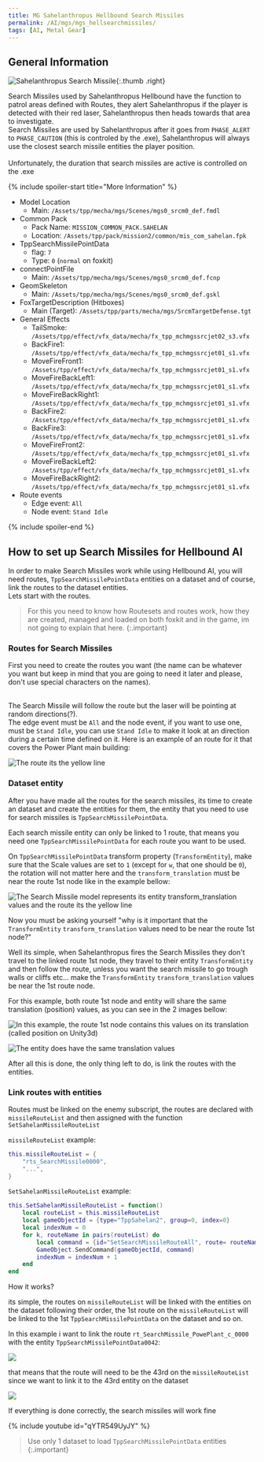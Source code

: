 ```yaml
---
title: MG Sahelanthropus Hellbound Search Missiles
permalink: /AI/mgs/mgs_hellsearchmissiles/
tags: [AI, Metal Gear]
---
```


## General Information

![Sahelanthropus Search Missile](/assets/AI/images/mgs/shln_seachmissile.png){:.thumb .right}

Search Missiles used by Sahelanthropus Hellbound have the function to patrol areas defined with Routes, they alert Sahelanthropus if the player is detected with their red laser, Sahelanthropus then heads towards that area to investigate.<br>
Search Missiles are used by Sahelanthropus after it goes from `PHASE_ALERT` to `PHASE_CAUTION` (this is controled by the .exe), Sahelanthropus will always use the closest search missile entities the player position.<br><br>
Unfortunately, the duration that search missiles are active is controlled on the .exe<br>

{% include spoiler-start title="More Information" %}

- Model Location
	- Main: `/Assets/tpp/mecha/mgs/Scenes/mgs0_srcm0_def.fmdl`
- Common Pack
	- Pack Name: `MISSION_COMMON_PACK.SAHELAN`
	- Location: `/Assets/tpp/pack/mission2/common/mis_com_sahelan.fpk`
- TppSearchMissilePointData
	- flag: `7`
	- Type: `0` (`normal` on foxkit)
- connectPointFile
	- Main: `/Assets/tpp/mecha/mgs/Scenes/mgs0_srcm0_def.fcnp`
- GeomSkeleton
	- Main: `/Assets/tpp/mecha/mgs/Scenes/mgs0_srcm0_def.gskl`
- FoxTargetDescription (Hitboxes)
	- Main (Target): `/Assets/tpp/parts/mecha/mgs/SrcmTargetDefense.tgt`
- General Effects
	- TailSmoke: `/Assets/tpp/effect/vfx_data/mecha/fx_tpp_mchmgssrcjet02_s3.vfx`
	- BackFire1: `/Assets/tpp/effect/vfx_data/mecha/fx_tpp_mchmgssrcjet01_s1.vfx`
	- MoveFireFront1: `/Assets/tpp/effect/vfx_data/mecha/fx_tpp_mchmgssrcjet01_s1.vfx`
	- MoveFireBackLeft1: `/Assets/tpp/effect/vfx_data/mecha/fx_tpp_mchmgssrcjet01_s1.vfx`
	- MoveFireBackRight1: `/Assets/tpp/effect/vfx_data/mecha/fx_tpp_mchmgssrcjet01_s1.vfx`
	- BackFire2: `/Assets/tpp/effect/vfx_data/mecha/fx_tpp_mchmgssrcjet01_s1.vfx`
	- BackFire3: `/Assets/tpp/effect/vfx_data/mecha/fx_tpp_mchmgssrcjet01_s1.vfx`
	- MoveFireFront2: `/Assets/tpp/effect/vfx_data/mecha/fx_tpp_mchmgssrcjet01_s1.vfx`
	- MoveFireBackLeft2: `/Assets/tpp/effect/vfx_data/mecha/fx_tpp_mchmgssrcjet01_s1.vfx`
	- MoveFireBackRight2: `/Assets/tpp/effect/vfx_data/mecha/fx_tpp_mchmgssrcjet01_s1.vfx`
- Route events
	- Edge event: `All`
	- Node event: `Stand Idle`

{% include spoiler-end %}

## How to set up Search Missiles for Hellbound AI

In order to make Search Missiles work while using Hellbound AI, you will need routes, `TppSearchMissilePointData` entities on a dataset and of course, link the routes to the dataset entities.<br>
Lets start with the routes.

>For this you need to know how Routesets and routes work, how they are created, managed and loaded on both foxkit and in the game, im not going to explain that here.
{:.important}

### Routes for Search Missiles

First you need to create the routes you want (the name can be whatever you want but keep in mind that you are going to need it later and please, don't use special characters on the names).<br><br>

The Search Missile will follow the route but the laser will be pointing at random directions(?).<br> The edge event must be `All` and the node event, if you want to use one, must be `Stand Idle`, you can use `Stand Idle` to make it look at an direction during a certain time defined on it. Here is an example of an route for it that covers the Power Plant main building:<br>

![The route its the yellow line](/assets/AI/images/mgs/shln_search_missile_route_example.png)

### Dataset entity

After you have made all the routes for the search missiles, its time to create an dataset and create the entities for them, the entity that you need to use for search missiles is `TppSearchMissilePointData`.<br>

Each search missile entity can only be linked to 1 route, that means you need one `TppSearchMissilePointData` for each route you want to be used.<br>

On `TppSearchMissilePointData` transform property (`TransformEntity`), make sure that the Scale values are set to `1` (except for `w`, that one should be `0`), the rotation will not matter here and the `transform_translation` must be near the route 1st node like in the example bellow:

![The Search Missile model represents its entity transform_translation values and the route its the yellow line](/assets/AI/images/mgs/shln_searchmissile_entity_translation_example.png)

Now you must be asking yourself "why is it important that the `TransformEntity`  `transform_translation` values need to be near the route 1st node?"<br>

Well its simple, when Sahelanthropus fires the Search Missiles they don't travel to the linked route 1st node, they travel to their entity `TransformEntity` and then follow the route, unless you want the search missile to go trough walls or cliffs etc... make the `TransformEntity`  `transform_translation` values be near the 1st route node.<br>

For this example, both route 1st node and entity will share the same translation (position) values, as you can see in the 2 images bellow: 

![In this example, the route 1st node contains this values on its translation (called position on Unity3d)](/assets/AI/images/mgs/shln_searchmissile_entity_translation_example_01.png)

![The entity does have the same translation values](/assets/AI/images/mgs/shln_searchmissile_entity_translation_example_02.png)

After all this is done, the only thing left to do, is link the routes with the entities.

### Link routes with entities

Routes must be linked on the enemy subscript, the routes are declared with `missileRouteList` and then assigned with the function `SetSahelanMissileRouteList`<br>

`missileRouteList` example:
```lua
this.missileRouteList = {
	"rts_SearchMissile0000",
	"...",
}
```
`SetSahelanMissileRouteList` example:<br>
```lua
this.SetSahelanMissileRouteList = function()
	local routeList = this.missileRouteList
	local gameObjectId = {type="TppSahelan2", group=0, index=0}
	local indexNum = 0
	for k, routeName in pairs(routeList) do
		local command = {id="SetSearchMissileRouteAll", route= routeName, index=indexNum }
		GameObject.SendCommand(gameObjectId, command)
		indexNum = indexNum + 1
	end
end
```

How it works?<br>

its simple, the routes on `missileRouteList` will be linked with the entities on the dataset following their order, the 1st route on the `missileRouteList` will be linked to the 1st `TppSearchMissilePointData` on the dataset and so on.<br>

In this example i want to link the route `rt_SearchMissile_PowePlant_c_0000` with the entity `TppSearchMissilePointData0042`: 

![](/assets/AI/images/mgs/shln_searchmissile_entity_translation_example_03.png)

that means that the route will need to be the 43rd on the `missileRouteList` since we want to link it to the 43rd entity on the dataset

![](/assets/AI/images/mgs/shln_searchmissile_entity_translation_example_04.png)

If everything is done correctly, the search missiles will work fine

{% include youtube id="qYTR549UyJY" %}

>Use only 1 dataset to load `TppSearchMissilePointData` entities
{:.important}